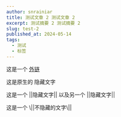 ```yaml
---
author: snrainiar
title: 测试文章 2 测试文章 2
excerpt: 测试摘要 2 测试摘要 2
slug: test-2
published_at: 2024-05-14
tags:
  - 测试
  - 标签
---
```


这是一个 [外链](https://bilibili.com)

这是原生的 <span class="spoiler">隐藏文字</span>

这是一个 ||隐藏文字|| 以及另一个 ||隐藏文字||

这是一个 \\||不隐藏的文字\\||
